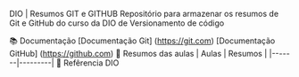 DIO | Resumos GIT e GITHUB
Repositório para armazenar os resumos de Git e GitHub do curso da DIO de Versionamento de código

📚 Documentação
[Documentação Git] (https://git.com)
[Documentação GitHub] (https://github.com)
📓 Resumos das aulas
| Aulas | Resumos |
|-------|---------|
🔎 Refêrencia
DIO
